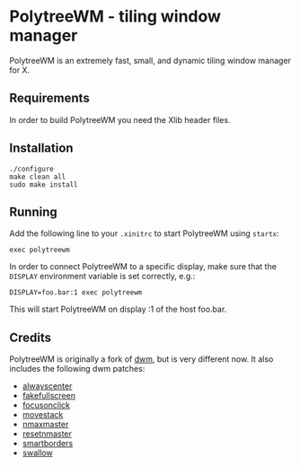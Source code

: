 PolytreeWM - tiling window manager
==================================

PolytreeWM is an extremely fast, small, and dynamic tiling window manager for X.

Requirements
------------

In order to build PolytreeWM you need the Xlib header files.

Installation
------------

    ./configure
    make clean all
    sudo make install

Running
-------

Add the following line to your `.xinitrc` to start PolytreeWM using `startx`:

    exec polytreewm

In order to connect PolytreeWM to a specific display, make sure that the
`DISPLAY` environment variable is set correctly, e.g.:

    DISPLAY=foo.bar:1 exec polytreewm

This will start PolytreeWM on display :1 of the host foo.bar.

Credits
-------

PolytreeWM is originally a fork of [dwm](https://dwm.suckless.org), but is very
different now. It also includes the following dwm patches:

* [alwayscenter](https://dwm.suckless.org/patches/alwayscenter)
* [fakefullscreen](https://dwm.suckless.org/patches/fakefullscreen)
* [focusonclick](https://dwm.suckless.org/patches/focusonclick)
* [movestack](https://dwm.suckless.org/patches/movestack)
* [nmaxmaster](https://dwm.suckless.org/patches/nmaxmaster)
* [resetnmaster](https://dwm.suckless.org/patches/resetnmaster)
* [smartborders](https://dwm.suckless.org/patches/smartborders)
* [swallow](https://dwm.suckless.org/patches/swallow)
